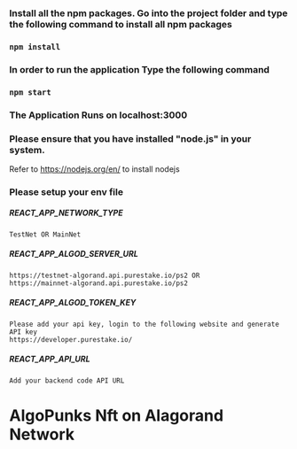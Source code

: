 
### Install all the npm packages. Go into the project folder and type the following command to install all npm packages

### `npm install`

### In order to run the application Type the following command

### `npm start`

### The Application Runs on **localhost:3000**

### Please ensure that you have installed "node.js" in your system.

Refer to https://nodejs.org/en/ to install nodejs

### Please setup your env file

##### REACT_APP_NETWORK_TYPE

    TestNet OR MainNet

##### REACT_APP_ALGOD_SERVER_URL

    https://testnet-algorand.api.purestake.io/ps2 OR
    https://mainnet-algorand.api.purestake.io/ps2

##### REACT_APP_ALGOD_TOKEN_KEY

    Please add your api key, login to the following website and generate API key
    https://developer.purestake.io/

##### REACT_APP_API_URL

    Add your backend code API URL

# AlgoPunks Nft on Alagorand Network
